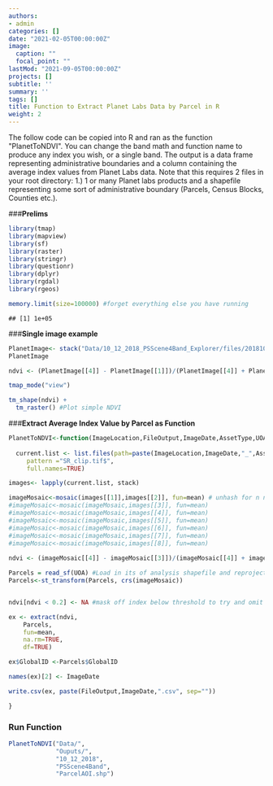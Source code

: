 ```yaml
---
authors:
- admin
categories: []
date: "2021-02-05T00:00:00Z"
image:
  caption: ""
  focal_point: ""
lastMod: "2021-09-05T00:00:00Z"
projects: []
subtitle: ''
summary: ''
tags: []
title: Function to Extract Planet Labs Data by Parcel in R
weight: 2
---
```


The follow code can be copied into R and ran as the function "PlanetToNDVI". You can change the band math and function name to produce any index you wish, or a single band. The output is a data frame representing administrative boundaries and a column containing the average index values from Planet Labs data. Note that this requires 2 files in your root directory: 1.) 1 or many Planet labs products and a shapefile representing some sort of administrative boundary (Parcels, Census Blocks, Counties etc.).




###**Prelims**

```r
library(tmap) 
library(mapview)
library(sf)
library(raster)
library(stringr)
library(questionr)
library(dplyr)
library(rgdal)
library(rgeos)

memory.limit(size=100000) #forget everything else you have running
```

```
## [1] 1e+05
```

###**Single image example**

```r
PlanetImage<- stack("Data/10_12_2018_PSScene4Band_Explorer/files/20181012_154650_1_104a_3B_AnalyticMS_SR_clip.tif") #Upload 4band Image
PlanetImage

ndvi <- (PlanetImage[[4]] - PlanetImage[[1]])/(PlanetImage[[4]] + PlanetImage[[1]]) #make NDVI

tmap_mode("view")

tm_shape(ndvi) + 
  tm_raster() #Plot simple NDVI
```


###**Extract Average Index Value by Parcel as Function**

```r
PlanetToNDVI<-function(ImageLocation,FileOutput,ImageDate,AssetType,UOA){
  
  current.list <- list.files(path=paste(ImageLocation,ImageDate,"_",AssetType,"_Explorer/files/",  sep =""),
     pattern ="SR_clip.tif$", 
     full.names=TRUE)

images<- lapply(current.list, stack)

imageMosaic<-mosaic(images[[1]],images[[2]], fun=mean) # unhash for n number of images in study area. Alternatively write a loop...
#imageMosaic<-mosaic(imageMosaic,images[[3]], fun=mean)
#imageMosaic<-mosaic(imageMosaic,images[[4]], fun=mean)
#imageMosaic<-mosaic(imageMosaic,images[[5]], fun=mean)
#imageMosaic<-mosaic(imageMosaic,images[[6]], fun=mean)
#imageMosaic<-mosaic(imageMosaic,images[[7]], fun=mean)
#imageMosaic<-mosaic(imageMosaic,images[[8]], fun=mean)
  
ndvi <- (imageMosaic[[4]] - imageMosaic[[3]])/(imageMosaic[[4]] + imageMosaic[[3]])

Parcels = read_sf(UOA) #Load in its of analysis shapefile and reproject image coordinate system
Parcels<-st_transform(Parcels, crs(imageMosaic))


ndvi[ndvi < 0.2] <- NA #mask off index below threshold to try and omit roof, driveway etc. Consider deriving threshold from ML algo at some point...

ex <- extract(ndvi, 
    Parcels, 
    fun=mean,
    na.rm=TRUE,
    df=TRUE)

ex$GlobalID <-Parcels$GlobalID

names(ex)[2] <- ImageDate

write.csv(ex, paste(FileOutput,ImageDate,".csv", sep=""))

}
```

### **Run Function**

```r
PlanetToNDVI("Data/",
             "Ouputs/",
             "10_12_2018", 
             "PSScene4Band",
             "ParcelAOI.shp")
```

